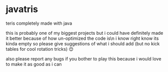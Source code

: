 # javatris
teris completely made with java 

this is probably one of my biggest projects but i could have definitely made it better because of how un-optimized the code is\n
i know right know its kinda empty so please give suggestions of what i should add (but no kick tables for cool rotation tricks) 😊

also please report any bugs if you bother to play this because i would love to make it as good as i can
